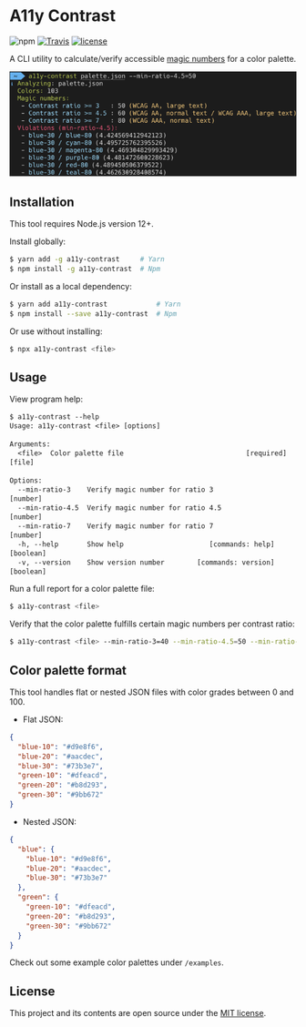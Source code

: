 # A11y Contrast

![npm](https://img.shields.io/npm/v/a11y-contrast?style=flat-square) [![Travis](https://img.shields.io/travis/com/darekkay/a11y-contrast?style=flat-square)](https://travis-ci.com/darekkay/a11y-contrast) [![license](https://img.shields.io/badge/license-MIT-green?style=flat-square)](https://github.com/darekkay/a11y-contrast/blob/master/LICENSE)

A CLI utility to calculate/verify accessible [magic numbers](https://designsystem.digital.gov/design-tokens/color/overview/#magic-number) for a color palette.

![](screenshot.png)

## Installation

This tool requires Node.js version 12+.

Install globally:

```bash
$ yarn add -g a11y-contrast     # Yarn
$ npm install -g a11y-contrast  # Npm
```

Or install as a local dependency:

```bash
$ yarn add a11y-contrast            # Yarn
$ npm install --save a11y-contrast  # Npm
```

Or use without installing:

```bash
$ npx a11y-contrast <file>
```

## Usage

View program help:

```
$ a11y-contrast --help
Usage: a11y-contrast <file> [options]

Arguments:
  <file>  Color palette file                              [required] [file]

Options:
  --min-ratio-3    Verify magic number for ratio 3                 [number]
  --min-ratio-4.5  Verify magic number for ratio 4.5               [number]
  --min-ratio-7    Verify magic number for ratio 7                 [number]
  -h, --help       Show help                     [commands: help] [boolean]
  -v, --version    Show version number        [commands: version] [boolean]
```

Run a full report for a color palette file:

```bash
$ a11y-contrast <file>
```

Verify that the color palette fulfills certain magic numbers per contrast ratio:

```bash
$ a11y-contrast <file> --min-ratio-3=40 --min-ratio-4.5=50 --min-ratio-7=70
```

## Color palette format

This tool handles flat or nested JSON files with color grades between 0 and 100.

- Flat JSON:

```json
{
  "blue-10": "#d9e8f6",
  "blue-20": "#aacdec",
  "blue-30": "#73b3e7",
  "green-10": "#dfeacd",
  "green-20": "#b8d293",
  "green-30": "#9bb672"
}
```

- Nested JSON:

```json
{
  "blue": {
    "blue-10": "#d9e8f6",
    "blue-20": "#aacdec",
    "blue-30": "#73b3e7"
  },
  "green": {
    "green-10": "#dfeacd",
    "green-20": "#b8d293",
    "green-30": "#9bb672"
  }
}
```

Check out some example color palettes under `/examples`.

## License

This project and its contents are open source under the [MIT license](LICENSE).
